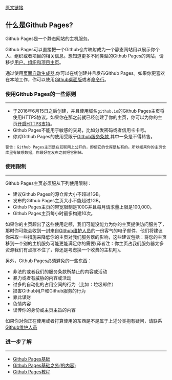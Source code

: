 [原文链接](https://help.github.com/articles/what-is-github-pages/)

## 什么是Github Pages?
Github Pages是一个静态网站的主机服务。

Github Pages可以直接把一个Github仓库映射成为一个静态网站用以展示你个人、组织或者项目的相关信息。想知道更多不同类型的Github Pages的网站，请移步[用户、组织和项目主页](https://help.github.com/articles/user-organization-and-project-pages/)。

通过使用[页面自动生成器](https://help.github.com/articles/creating-pages-with-the-automatic-generator),你可以在线创建并且发布Github Pages。如果你更喜欢在本地工作，你可以使用[Github桌面版](http://desktop.github.com/)或者[命令行](https://help.github.com/articles/adding-an-existing-project-to-github-using-the-command-line)。

### 使用Github Pages的一些原则

-----

- 于2016年6月15日之后创建，并且使用域名`github.io`的Github Pages主页将使用HTTPS协议。如果你在那之前就已经创建了你的主页，你可以为你的主页[开启HTTPS支持](https://help.github.com/articles/securing-your-github-pages-site-with-https)。
- Github Pages不能用于敏感的交易，比如分发密码或者信用卡卡号。
- 你对Github Pages的使用受限于[Github服务条款](https://help.github.com/articles/github-terms-of-service/),其中一条是不得转售。  

>  

    警告：Github Pages主页是在互联网上公开的，即使它的仓库是私有的。所以如果你的主页仓库里有敏感数据，你最好在发布之前把它删掉。


### 使用限制

-----

Github Pages主页必须服从下列使用限制：
- 建议Github Pages的源仓库大小不超过1GB。
- 发布的Github Pages主页大小不能超过1GB。
- Github Pages主页的带宽限制是100G并且每月请求量上限是100,000。
- Github Pages主页每小时最多构建10次。

如果你的主页超出了这些使用定额，我们可能没能力为你的主页提供访问服务了，那时你可能会收到一封来自[Github维护人员](https://github.com/contact)的一份客气的电子邮件，他们将建议你采取一些措施来降低你的主页对我们服务器的影响，这些建议包括：将您的主页移到一个别的主机服务可能更能满足你的需要(译者注：你主页占我们服务器太多资源我们有点撑不住了，你还是考虑换一个收费的主机吧)。

另外，Github Pages必须避免的一些东西：
- 非法的或者我们的服务条款所禁止的内容或活动  
- 暴力或者有威胁的内容或活动
- 过多的自动化的占用空间的行为（比如：垃圾邮件）  
- 损害Github用户和Github服务的行为  
- 靠此谋财  
- 色情内容  
- 误传你的身份或主页主旨的内容  

如果你对你正在使用或者打算使用的东西是不是属于上述分类抱有疑问，请联系[Github维护人员](https://github.com/contact)   

### 进一步了解 

-----

- [Github Pages基础](https://help.github.com/categories/github-pages-basics/)  
- [Github Pages基础之外(的内容)](https://help.github.com/articles/further-reading-on-github-pages/)  
- [Github Pages教程](https://pages.github.com/)
